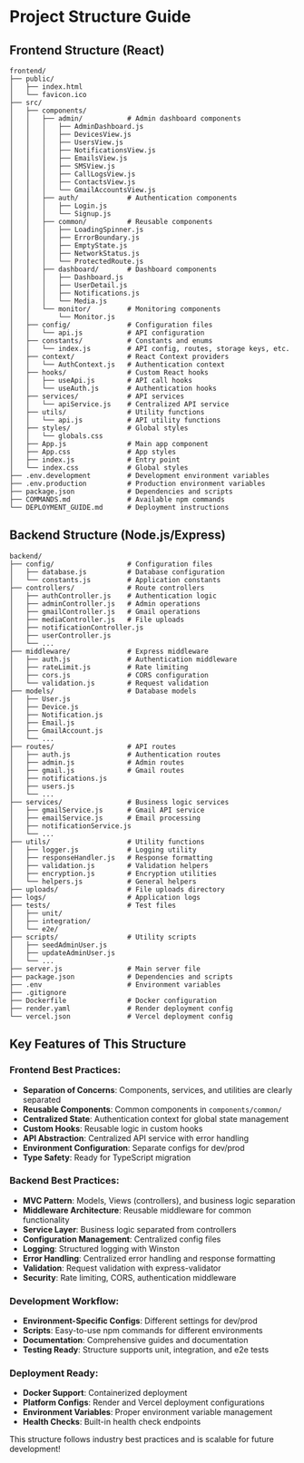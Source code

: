 # Project Structure Guide

## Frontend Structure (React)

```
frontend/
├── public/
│   ├── index.html
│   └── favicon.ico
├── src/
│   ├── components/
│   │   ├── admin/           # Admin dashboard components
│   │   │   ├── AdminDashboard.js
│   │   │   ├── DevicesView.js
│   │   │   ├── UsersView.js
│   │   │   ├── NotificationsView.js
│   │   │   ├── EmailsView.js
│   │   │   ├── SMSView.js
│   │   │   ├── CallLogsView.js
│   │   │   ├── ContactsView.js
│   │   │   └── GmailAccountsView.js
│   │   ├── auth/            # Authentication components
│   │   │   ├── Login.js
│   │   │   └── Signup.js
│   │   ├── common/          # Reusable components
│   │   │   ├── LoadingSpinner.js
│   │   │   ├── ErrorBoundary.js
│   │   │   ├── EmptyState.js
│   │   │   ├── NetworkStatus.js
│   │   │   └── ProtectedRoute.js
│   │   ├── dashboard/       # Dashboard components
│   │   │   ├── Dashboard.js
│   │   │   ├── UserDetail.js
│   │   │   ├── Notifications.js
│   │   │   └── Media.js
│   │   └── monitor/         # Monitoring components
│   │       └── Monitor.js
│   ├── config/              # Configuration files
│   │   └── api.js           # API configuration
│   ├── constants/           # Constants and enums
│   │   └── index.js         # API config, routes, storage keys, etc.
│   ├── context/             # React Context providers
│   │   └── AuthContext.js   # Authentication context
│   ├── hooks/               # Custom React hooks
│   │   ├── useApi.js        # API call hooks
│   │   └── useAuth.js       # Authentication hooks
│   ├── services/            # API services
│   │   └── apiService.js    # Centralized API service
│   ├── utils/               # Utility functions
│   │   └── api.js           # API utility functions
│   ├── styles/              # Global styles
│   │   └── globals.css
│   ├── App.js               # Main app component
│   ├── App.css              # App styles
│   ├── index.js             # Entry point
│   └── index.css            # Global styles
├── .env.development         # Development environment variables
├── .env.production          # Production environment variables
├── package.json             # Dependencies and scripts
├── COMMANDS.md              # Available npm commands
└── DEPLOYMENT_GUIDE.md      # Deployment instructions
```

## Backend Structure (Node.js/Express)

```
backend/
├── config/                  # Configuration files
│   ├── database.js          # Database configuration
│   └── constants.js         # Application constants
├── controllers/             # Route controllers
│   ├── authController.js    # Authentication logic
│   ├── adminController.js   # Admin operations
│   ├── gmailController.js   # Gmail operations
│   ├── mediaController.js   # File uploads
│   ├── notificationController.js
│   ├── userController.js
│   └── ...
├── middleware/              # Express middleware
│   ├── auth.js              # Authentication middleware
│   ├── rateLimit.js         # Rate limiting
│   ├── cors.js              # CORS configuration
│   └── validation.js        # Request validation
├── models/                  # Database models
│   ├── User.js
│   ├── Device.js
│   ├── Notification.js
│   ├── Email.js
│   ├── GmailAccount.js
│   └── ...
├── routes/                  # API routes
│   ├── auth.js              # Authentication routes
│   ├── admin.js             # Admin routes
│   ├── gmail.js             # Gmail routes
│   ├── notifications.js
│   ├── users.js
│   └── ...
├── services/                # Business logic services
│   ├── gmailService.js      # Gmail API service
│   ├── emailService.js      # Email processing
│   ├── notificationService.js
│   └── ...
├── utils/                   # Utility functions
│   ├── logger.js            # Logging utility
│   ├── responseHandler.js   # Response formatting
│   ├── validation.js        # Validation helpers
│   ├── encryption.js        # Encryption utilities
│   └── helpers.js           # General helpers
├── uploads/                 # File uploads directory
├── logs/                    # Application logs
├── tests/                   # Test files
│   ├── unit/
│   ├── integration/
│   └── e2e/
├── scripts/                 # Utility scripts
│   ├── seedAdminUser.js
│   ├── updateAdminUser.js
│   └── ...
├── server.js                # Main server file
├── package.json             # Dependencies and scripts
├── .env                     # Environment variables
├── .gitignore
├── Dockerfile               # Docker configuration
├── render.yaml              # Render deployment config
└── vercel.json              # Vercel deployment config
```

## Key Features of This Structure

### Frontend Best Practices:
- **Separation of Concerns**: Components, services, and utilities are clearly separated
- **Reusable Components**: Common components in `components/common/`
- **Centralized State**: Authentication context for global state management
- **Custom Hooks**: Reusable logic in custom hooks
- **API Abstraction**: Centralized API service with error handling
- **Environment Configuration**: Separate configs for dev/prod
- **Type Safety**: Ready for TypeScript migration

### Backend Best Practices:
- **MVC Pattern**: Models, Views (controllers), and business logic separation
- **Middleware Architecture**: Reusable middleware for common functionality
- **Service Layer**: Business logic separated from controllers
- **Configuration Management**: Centralized config files
- **Logging**: Structured logging with Winston
- **Error Handling**: Centralized error handling and response formatting
- **Validation**: Request validation with express-validator
- **Security**: Rate limiting, CORS, authentication middleware

### Development Workflow:
- **Environment-Specific Configs**: Different settings for dev/prod
- **Scripts**: Easy-to-use npm commands for different environments
- **Documentation**: Comprehensive guides and documentation
- **Testing Ready**: Structure supports unit, integration, and e2e tests

### Deployment Ready:
- **Docker Support**: Containerized deployment
- **Platform Configs**: Render and Vercel deployment configurations
- **Environment Variables**: Proper environment variable management
- **Health Checks**: Built-in health check endpoints

This structure follows industry best practices and is scalable for future development! 